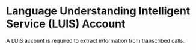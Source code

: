 # Language Understanding Intelligent Service (LUIS) Account
A LUIS account is required to extract information from transcribed calls.